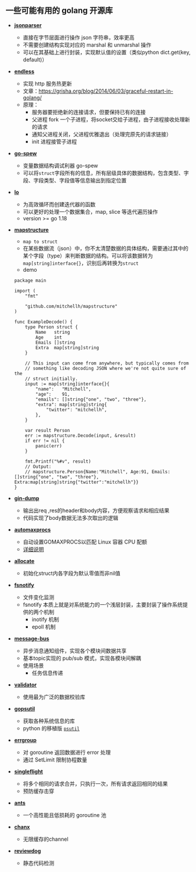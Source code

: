 ## 一些可能有用的 golang 开源库
- **[jsonparser](https://github.com/buger/jsonparser)**
    * 直接在字节层面进行操作 json 字符串，效率更高
    * 不需要创建结构实现对应的 marshal 和 unmarshal 操作
    * 可以在其基础上进行封装，实现默认值的设置（类似python dict.get(key, default)）

- **[endless](https://github.com/fvbock/endless/)**
    * 实现 http 服务热更新
    * 文章：https://grisha.org/blog/2014/06/03/graceful-restart-in-golang/
    * 原理：
        * 服务器要拒绝新的连接请求，但要保持已有的连接
        * 父进程 fork 一个子进程，将socket交给子进程，由子进程接收处理新的请求
        * 通知父进程关闭，父进程优雅退出（处理完原先的请求链接）
        * init 进程接管子进程

- **[go-spew](https://github.com/davecgh/go-spew)**
    * 变量数据结构调试利器 go-spew
    * 可以将`struct`字段所有的信息，所有层级具体的数据结构，包含类型、字段、字段类型、字段值等信息输出到指定位置

- **[lo](https://github.com/samber/lo)**
    * 为高效循环而创建迭代器的函数
    * 可以更好的处理一个数据集合，map, slice 等迭代遍历操作
    * version >= go 1.18

- **[mapstructure](https://github.com/mitchellh/mapstructure)**
    * `map to struct`
    * 在某些数据流（json）中，你不太清楚数据的具体结构，需要通过其中的某个字段（type）来判断数据的结构。可以将该数据转为`map[string]interface{}`，识别后再转换为`struct`
    * demo
    ```golang
    package main

    import (
        "fmt"

        "github.com/mitchellh/mapstructure"
    )

    func ExampleDecode() {
        type Person struct {
            Name   string
            Age    int
            Emails []string
            Extra  map[string]string
        }

        // This input can come from anywhere, but typically comes from
        // something like decoding JSON where we're not quite sure of the
        // struct initially.
        input := map[string]interface{}{
            "name":   "Mitchell",
            "age":    91,
            "emails": []string{"one", "two", "three"},
            "extra": map[string]string{
                "twitter": "mitchellh",
            },
        }

        var result Person
        err := mapstructure.Decode(input, &result)
        if err != nil {
            panic(err)
        }

        fmt.Printf("%#v", result)
        // Output:
        // mapstructure.Person{Name:"Mitchell", Age:91, Emails:[]string{"one", "two", "three"}, Extra:map[string]string{"twitter":"mitchellh"}}
    }
    ```

- **[gin-dump](https://github.com/tpkeeper/gin-dump)**
    * 输出出req ,res的header和body内容，方便观察请求和相应结果
    * 代码实现了body数据无法多次取出的逻辑

- **[automaxprocs](https://github.com/uber-go/automaxprocs)**
    * 自动设置GOMAXPROCS以匹配 Linux 容器 CPU 配额
    * [详细说明](./automaxprocs.md)

- **[allocate](https://github.com/cjrd/allocate)**
    * 初始化struct内各字段为默认零值而非nil值

- **[fsnotify](https://github.com/fsnotify/fsnotify)**
    * 文件变化监测
    * fsnotify 本质上就是对系统能力的一个浅层封装，主要封装了操作系统提供的两个机制
        * inotify 机制
        * epoll 机制

- **[message-bus](https://github.com/vardius/message-bus)**
    * 异步消息通知组件，实现各个模块间数据共享
    * 基本topic实现的 pub/sub 模式，实现各模块间解耦
    * 使用场景
        * 任务信息传递

- **[validator](https://github.com/go-playground/validator)**
    * 使用最为广泛的数据校验库

- **[gopsutil](https://github.com/shirou/gopsutil)**
    * 获取各种系统信息的库
    * python 的移植版 [`psutil`](https://github.com/giampaolo/psutil) 

- **[errgroup](golang.org/x/sync/errgroup)**
    * 对 goroutine 返回数据进行 error 处理
    * 通过 SetLimit 限制协程数量

- **[singleflight](golang.org/x/sync/singleflight)**
    * 将多个相同的请求合并，只执行一次，所有请求返回相同的结果
    * 预防缓存击穿

- **[ants](https://github.com/panjf2000/ants)**
    * 一个高性能且低损耗的 goroutine 池

- **[chanx](https://github.com/smallnest/chanx)**
    * 无限缓存的channel

- **[reviewdog](https://github.com/reviewdog/reviewdog)**
    * 静态代码检测